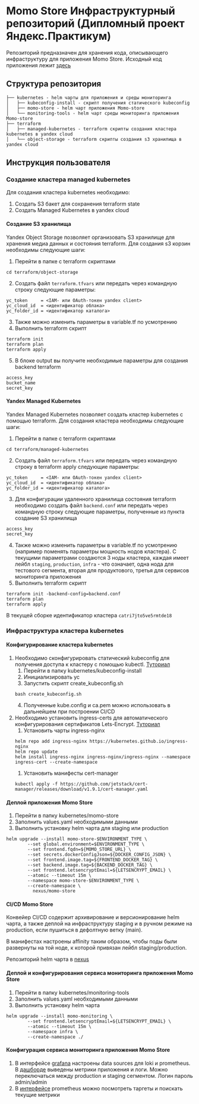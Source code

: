 # Momo Store Инфраструктурный репозиторий (Дипломный проект Яндекс.Практикум)
Репозиторий предназначен для хранения кода, описывающего инфраструктуру для приложения Momo Store.
Исходный код приложения лежит [здесь](https://gitlab.praktikum-services.ru/anton-alekseyev/momo-store)
## Структура репозитория
```
├── kubernetes - helm чарты для приложения и среды мониторинга
│   ├── kubeconfig-install - скрипт получения статического kubeconfig
│   ├── momo-store - helm чарт приложения Momo-store
│   └── monitoring-tools - helm чарт среды мониторинга приложения Momo-store
├── terraform
│   ├── managed-kubernetes - terraform скрипты создания кластера kubernetes в yandex cloud
│   └── object-storage - terraform скрипты создания s3 хранилища в yandex cloud
```
## Инструкция пользователя
### Создание кластера managed kubernetes
Для создания кластера kubernetes необходимо:
1. Создать S3 бакет для сохранения terraform state
2. Создать Managed Kubernetes в yandex cloud

#### Создание S3 хранилища
Yandex Object Storage позволяет организовать S3 хранилище для хранения медиа данных и состояния terraform.
Для создания s3 корзин необходимы следующие шаги:
1. Перейти в папке с terraform скриптами
```shell
cd terraform/object-storage
```
2. Создать файл `terraform.tfvars` или передать через командную строку следующие параметры:
```shell
yc_token     = <IAM- или OAuth-токен yandex client>
yc_cloud_id  = <идентификатор облака>
yc_folder_id = <идентификатор каталога>
```
3. Также можно изменить параметры в variable.tf по усмотрению
4. Выполнить terraform скрипт
```shell
terraform init
terraform plan
terraform apply
```
5. В блоке output вы получите необходимые параметры для создания backend terraform
```shell
access_key
bucket_name
secret_key
```
#### Yandex Managed Kubernetes
Yandex Managed Kubernetes позволяет создать кластер kubernetes с помощью terraform.
Для создания кластера необходимы следующие шаги:
1. Перейти в папке с terraform скриптами
```shell
cd terraform/managed-kubernetes
```
2. Создать файл `terraform.tfvars` или передать через командную строку в terraform apply следующие параметры:
```shell
yc_token     = <IAM- или OAuth-токен yandex client>
yc_cloud_id  = <идентификатор облака>
yc_folder_id = <идентификатор каталога>
```
3. Для конфигурации удаленного хранилища состояния terraform необходимо создать файл `backend.conf`
или передать через командную строку следующие параметры, полученные из пункта создание S3 хранилища
```shell
access_key
secret_key
```
4. Также можно изменить параметры в variable.tf по усмотрению (например поменять параметры мощность нодов кластера).
С текущими параметрами создаются 3 ноды кластера, каждая имеет лейбл `staging`, `production`, `infra` - что означает, одна нода
для тестового сегмента, вторая для продуктового, третья для сервисов мониторинга приложения
5. Выполнить terraform скрипт
```shell
terraform init -backend-config=backend.conf
terraform plan
terraform apply
```

В текущей сборке идентификатор кластера `catri7jto5ve5rmtde18`

### Инфраструктура кластера kubernetes
#### Конфигурирование кластера kubernetes
1. Необходимо сконфигурировать статический kubeconfig для получения доступа к кластеру с помощью kubectl.
[Туториал](https://cloud.yandex.ru/docs/managed-kubernetes/operations/connect/create-static-conf)
   1. Перейти в папку kubernetes/kubeconfig-install
   2. Инициализировать yc
   3. Запустить скрипт create_kubeconfig.sh
    ```shell
    bash create_kubeconfig.sh
    ```
   4. Полученные kube.config и ca.pem можно использовать в дальнейшем при построении CI/CD
2. Необходимо установить ingress-certs для автоматического конфигурирования сертификатов Lets-Encrypt.
[Туториал](https://cloud.yandex.ru/docs/managed-kubernetes/tutorials/ingress-cert-manager)
    1. Установить чарты ingress-nginx
   ```
   helm repo add ingress-nginx https://kubernetes.github.io/ingress-nginx
   helm repo update
   helm install ingress-nginx ingress-nginx/ingress-nginx --namespace ingress-cert --create-namespace
   ```
   1. Установить манифесты cert-manager
   ```shell
   kubectl apply -f https://github.com/jetstack/cert-manager/releases/download/v1.9.1/cert-manager.yaml
   ```
#### Деплой приложения Momo Store
1. Перейти в папку kubernetes/momo-store
2. Заполнить values.yaml необходимыми данными
3. Выполнить установку helm чарта для staging или production
```shell
helm upgrade --install momo-store-$ENVIRONMENT_TYPE \
        --set global.environment=$ENVIRONMENT_TYPE \
        --set frontend.fqdn=${MOMO_STORE_URL} \
        --set secrets.dockerConfigJson=${DOCKER_CONFIG_JSON} \
        --set frontend.image.tag=${FRONTEND_DOCKER_TAG} \
        --set backend.image.tag=${BACKEND_DOCKER_TAG} \
        --set frontend.letsencryptEmail=${LETSENCRYPT_EMAIL} \
        --atomic --timeout 15m \
        --namespace momo-store-$ENVIRONMENT_TYPE \
        --create-namespace \
          nexus/momo-store
```
#### CI/CD Momo Store
Конвейер CI/CD содержит архивирование и версионирование helm чарта, а также деплой на инфраструктуру staging
и в ручном режиме на production, если пушиться в дефолтную ветку (main).

В манифестах настроены affinity таким образом,
чтобы поды были развернуты на той ноде, к которой привязан лейбл staging/production.

Репозиторий helm чарта в [nexus](https://nexus.praktikum-services.ru/repository/momo-store-alekseev-helm/)
#### Деплой и конфигурирования сервиса мониторинга приложения Momo Store
1. Перейти в папку kubernetes/monitoring-tools
2. Заполнить values.yaml необходимыми данными
3. Выполнить установку helm чарта
```shell
helm upgrade --install momo-monitoring \
        --set frontend.letsencryptEmail=${LETSENCRYPT_EMAIL} \
        --atomic --timeout 15m \
        --namespace infra \
        --create-namespace ./
```
#### Конфигурация сервиса мониторинга приложения Momo Store
1. В интерфейсе [grafana](https://momo-store-grafana.virtulab-services.ml/) настроены data sources для loki и prometheus.
В [дашборде](https://momo-store-grafana.virtulab-services.ml/d/TqVopPS4k/momo-store?orgId=1) выведены метрики приложения и логи.
Можно переключаться между production и staging сегментом. Логин пароль admin/admin
2. В [интерфейсе](https://momo-store-prometheus.virtulab-services.ml/graph?g0.expr=&g0.tab=1&g0.stacked=0&g0.show_exemplars=0&g0.range_input=1h) prometheus можно посмотреть таргеты и поискать текущие метрики
